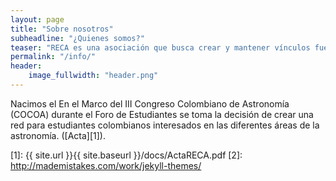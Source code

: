 ```yaml
---
layout: page
title: "Sobre nosotros"
subheadline: "¿Quienes somos?"
teaser: "RECA es una asociación que busca crear y mantener vínculos fuertes entre los estudiantes de astronomía en Colombia"
permalink: "/info/"
header:
    image_fullwidth: "header.png"
---
```


Nacimos el En el Marco del III Congreso Colombiano de Astronomía (COCOA) durante el Foro de Estudiantes se toma la decisión de crear una red para estudiantes colombianos interesados en las diferentes áreas de la astronomía. ([Acta][1]).

<!--
El comité actual lo conformamos: 
...Insertar foto de los nuevos
-->

 [1]: {{ site.url }}{{ site.baseurl }}/docs/ActaRECA.pdf
 [2]: http://mademistakes.com/work/jekyll-themes/
